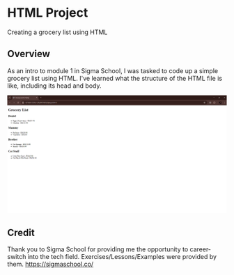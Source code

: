 # HTML Project

Creating a grocery list using HTML

## Overview
As an intro to module 1 in Sigma School, I was tasked to code up a simple grocery list using HTML. I've learned what the structure of the HTML file is like, including its head and body. 

![Alt text](assets/HTML-Project.png)

## Credit

Thank you to Sigma School for providing me the opportunity to career-switch into the tech field. Exercises/Lessons/Examples were provided by them. 
https://sigmaschool.co/